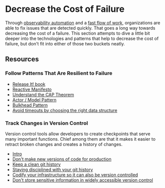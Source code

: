 # Decrease the Cost of Failure

Through [observability automation](https://github.com/pragmint/best-practices/blob/main/inexpensive-correctness-verification/observability.md) and a [fast flow of work](https://github.com/pragmint/best-practices/blob/main/fun/flow.md#Flow-of-Work), organizations are able to fix issues that are detected quickly. That goes a long way towards decreasing the cost of a failure. This section attempts to dive a little bit deeper into the technologies and patterns that help to decrease the cost of failure, but don't fit into either of those two buckets neatly.

## Resources

### Follow Patterns That Are Resilient to Failure

- [Release It! book](https://www.amazon.com/Release-Design-Deploy-Production-Ready-Software/dp/1680502395)
- [Reactive Manifesto](https://www.reactivemanifesto.org/)
- [Understand the CAP Theorem](https://groups.csail.mit.edu/tds/papers/Gilbert/Brewer2.pdf)
- [Actor / Model Pattern](https://mattferderer.com/what-is-the-actor-model-and-when-should-you-use-it)
- [Bulkhead Pattern](https://docs.microsoft.com/en-us/azure/architecture/patterns/bulkhead)
- [Avoid timeouts by choosing the right data structure](https://medium.com/omarelgabrys-blog/data-structures-a-quick-comparison-6689d725b3b0)

### Track Changes in Version Control

Version control tools allow developers to create checkpoints that serve many important functions. Chief among them are that it makes it easier to retract broken changes and creates a history of changes.

- [Intro](https://cloud.google.com/architecture/devops/devops-tech-version-control)
- [Don't make new versions of code for production](https://github.com/97-things/97-things-every-programmer-should-know/tree/master/en/thing_61)
- [Keep a clean git history](https://simplabs.com/blog/2021/05/26/keeping-a-clean-git-history/)
- [Staying disciplined with your git history](https://8thlight.com/blog/makis-otman/2015/07/08/git-disciplined.html)
- [Codify your infrastructure so it can also be version controlled](https://dzone.com/articles/secure-terraform-delivery-pipeline-best-practices)
- [Don't store sensitive information in widely accessible version control](https://12factor.net/config)
